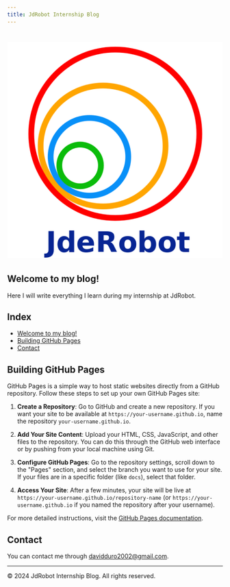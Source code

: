 ```yaml
---
title: JdRobot Internship Blog
---
```


# <img src="imgs/logo.png" alt="JdRobot" style="height: 100;">

## Welcome to my blog!

Here I will write everything I learn during my internship at JdRobot.

## Index

- [Welcome to my blog!](#welcome-to-my-blog)
- [Building GitHub Pages](#building-github-pages)
- [Contact](#contact)

## Building GitHub Pages

GitHub Pages is a simple way to host static websites directly from a GitHub repository. Follow these steps to set up your own GitHub Pages site:

1. **Create a Repository**:
   Go to GitHub and create a new repository. If you want your site to be available at `https://your-username.github.io`, name the repository `your-username.github.io`.

2. **Add Your Site Content**:
   Upload your HTML, CSS, JavaScript, and other files to the repository. You can do this through the GitHub web interface or by pushing from your local machine using Git.

3. **Configure GitHub Pages**:
   Go to the repository settings, scroll down to the "Pages" section, and select the branch you want to use for your site. If your files are in a specific folder (like `docs`), select that folder.

4. **Access Your Site**:
   After a few minutes, your site will be live at `https://your-username.github.io/repository-name` (or `https://your-username.github.io` if you named the repository after your username).

For more detailed instructions, visit the [GitHub Pages documentation](https://docs.github.com/en/pages).

## Contact

You can contact me through [davidduro2002@gmail.com](mailto:davidduro2002@gmail.com).

---

&copy; 2024 JdRobot Internship Blog. All rights reserved.
